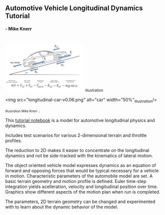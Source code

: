 ## Automotive Vehicle Longitudinal Dynamics Tutorial
#### - Mike Knerr 

#
<img src="longitudinal-car-v0.06.png" alt="car" width="50%"/> 
<sub>Illustration</sub>

<img src="longitudinal-car-v0.06.png" alt="car" width="50%"<sub>Illustration</sub>/> 


<font size="0.5">Illustration Mike Knerr</font> .

This [tutorial notebook](Longitudinal_Vehicle_Model.ipynb) is a model for automotive longitudinal physics and dynamics. 

Includes test scenarios for various 2-dimensional terrain and throttle profiles.

The reduction to 2D makes it easier to concentrate on the longitudinal dynamics 
and not be side-tracked with the kinematics of lateral motion.

The object oriented vehicle model expresses dynamics as an equation of forward
and opposing forces that would be typical necessary for a vehicle in motion. Characteristic
parameters of the automobile model are set. A basic terrain geometry and motion profile is
defined. Euler time-step integration yields acelleration, velocity and longitudinal 
position over time. Graphics show different aspects of the motion plan when run is completed.

The parameters, 2D terrain geometry can be changed and experimented with to learn about 
the dynamic behavior of the model.









